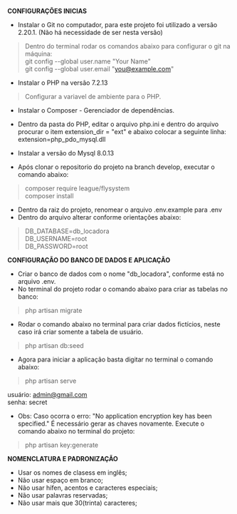 **CONFIGURAÇÕES INICIAS**  
- Instalar o Git no computador, para este projeto foi utilizado a versão 2.20.1. (Não há necessidade de ser nesta versão)  
> Dentro do terminal rodar os comandos abaixo para configurar o git na máquina:  
> git config --global user.name "Your Name"  
> git config --global user.email "you@example.com"  

- Instalar o PHP na versão 7.2.13  
> Configurar a variavel de ambiente para o PHP.  

- Instalar o Composer - Gerenciador de dependências.  

- Dentro da pasta do PHP, editar o arquivo php.ini e dentro do arquivo procurar o item extension_dir = "ext" e abaixo colocar a seguinte linha: extension=php_pdo_mysql.dll  

- Instalar a versão do Mysql 8.0.13  

- Após clonar o repositorio do projeto na branch develop, executar o comando abaixo:   
> composer require league/flysystem  
> composer install  

- Dentro da raiz do projeto, renomear o arquivo .env.example para .env
- Dentro do arquivo alterar conforme orientações abaixo:

> DB_DATABASE=db_locadora  
> DB_USERNAME=root  
> DB_PASSWORD=root  

**CONFIGURAÇÃO DO BANCO DE DADOS E APLICAÇÃO**  

- Criar o banco de dados com o nome "db_locadora", conforme está no arquivo .env.  
-  No terminal do projeto rodar o comando abaixo para criar as tabelas no banco:  
> php artisan migrate  

- Rodar o comando abaixo no terminal para criar dados fictícios, neste caso irá criar somente a tabela de usuário. 
> php artisan db:seed  

- Agora para iniciar a aplicação basta digitar no terminal o comando abaixo:  
> php artisan serve

usuário: admin@gmail.com  
senha: secret  

- Obs: Caso ocorra o erro: "No application encryption key has been specified." É necessário gerar as chaves novamente. Execute o comando abaixo no terminal do projeto:  
> php artisan key:generate  

**NOMENCLATURA E PADRONIZAÇÃO**
- Usar os nomes de clasess em inglês;  
- Não usar espaço em branco;  
- Não usar hífen, acentos e caracteres especiais;  
- Não usar palavras reservadas;  
- Não usar mais que 30(trinta) caracteres;  

